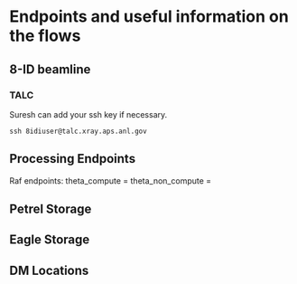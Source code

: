 
# Endpoints and useful information on the flows

## 8-ID beamline

### TALC

Suresh can add your ssh key if necessary.

    ssh 8idiuser@talc.xray.aps.anl.gov

## Processing Endpoints

Raf endpoints: 
    theta_compute = 
    theta_non_compute = 

## Petrel Storage

## Eagle Storage

## DM Locations
